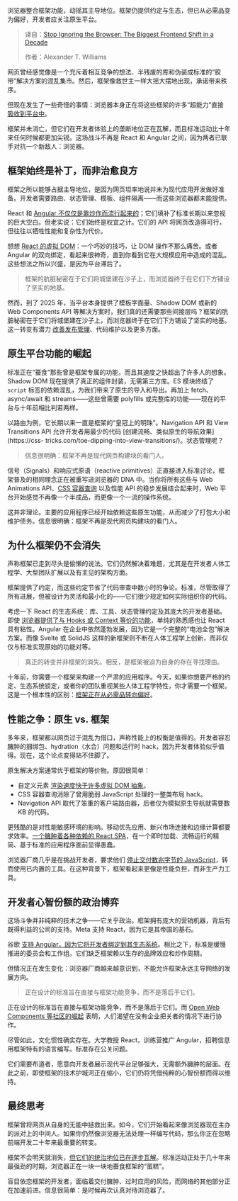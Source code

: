 <!--
title: 别再忽视浏览器：十年前端巨变的序幕
cover: https://cdn.thenewstack.io/media/2025/10/c4c7c542-mohammad-mardani-p0dniqi1upw-unsplashb.jpg
summary: 浏览器整合框架功能，动摇其主导地位。框架仍提供约定与生态，但已从必需品变为偏好，开发者应关注原生平台。
-->

浏览器整合框架功能，动摇其主导地位。框架仍提供约定与生态，但已从必需品变为偏好，开发者应关注原生平台。

> 译自：[Stop Ignoring the Browser: The Biggest Frontend Shift in a Decade](https://thenewstack.io/stop-ignoring-the-browser-the-biggest-frontend-shift-in-a-decade/)
> 
> 作者：Alexander T. Williams

网页曾经感觉像是一个充斥着相互竞争的想法、半残废的库和伪装成标准的“胶带”解决方案的混乱集市。然后，框架像救世主一样大摇大摆地出现，承诺带来秩序。

但现在发生了一些奇怪的事情：浏览器本身正在将这些框架的许多“超能力”直接 [吸收到平台中](https://goodinternetmagazine.com/close-to-the-metal-web-design-and-the-browser/)。

框架并未消亡，但它们在开发者体验上的垄断地位正在瓦解，而且标准运动比十年来任何时候都更加尖锐。这场战斗不再是 React 和 Angular 之间，因为两者已联手对抗一个新敌人：浏览器。

## 框架始终是补丁，而非治愈良方

框架之所以能够占据主导地位，是因为网页坦率地说并未为现代应用开发做好准备。开发者需要路由、状态管理、模板、组件隔离——而这些浏览器都未能提供。

React 和 [Angular 不仅仅是靠炒作而流行起来的](https://blog.logrocket.com/angular-has-grown-up/)；它们填补了标准长期以来忽视的巨大空白。但老实说：它们始终是权宜之计。它们的 API 将网页改造得可行，但往往以牺牲性能和复杂性为代价。

想想 [React 的虚拟 DOM](https://legacy.reactjs.org/docs/faq-internals.html)：一个巧妙的技巧，让 DOM 操作不那么痛苦。或者 Angular 的双向绑定，看起来很神奇，直到你看到它在大规模应用中造成的混乱。这些想法之所以兴盛，是因为平台滞后了。

> 框架的肮脏秘密在于它们将城堡建在沙子上，而浏览器终于在它们下方铺设了坚实的地基。

然而，到了 2025 年，当平台本身提供了模板字面量、Shadow DOM 或新的 Web Components API 等解决方案时，我们真的还需要那些间接层吗？框架的肮脏秘密在于它们将城堡建在沙子上，而浏览器终于在它们下方铺设了坚实的地基。这一转变有潜力 [改善发布管理](https://octopus.com/devops/software-deployments/release-management/)、代码维护以及更多方面。

## 原生平台功能的崛起

标准正在“蚕食”那些曾是框架专属的功能，而且其速度之快超出了许多人的想象。Shadow DOM 现在提供了真正的组件封装，无需第三方库。ES 模块终结了 `script` 标签的依赖混乱，为我们带来了原生的导入和导出。再加上 fetch、async/await 和 streams——这些曾需要 polyfills 或完整库的功能——现在的平台与十年前相比判若两样。

以路由为例，它长期以来一直是框架的“皇冠上的明珠”。Navigation API 和 View Transitions API 允许开发者用最少的代码 [创建流畅、类似原生的导航效果](https://css- tricks.com/toe-dipping-into-view-transitions/)。状态管理呢？

> 信息很明确：框架不再是现代网页构建块的看门人。

信号（Signals）和响应式原语（reactive primitives）正直接进入标准讨论，框架普及的相同理念正在被重写进浏览器的 DNA 中。当你将所有这些与 Web Animations API、[CSS 容器查询](https://www.joshwcomeau.com/css/container-queries-introduction/) 以及性能 API 的稳步发展结合起来时，Web 平台开始感觉不再像一个半成品，而更像一个一流的操作系统。

这并非理论。主要的应用程序已经开始依赖这些原生功能，从而减少了打包大小和维护债务。信息很明确：框架不再是现代网页构建块的看门人。

## 为什么框架仍不会消失

声称框架已走到尽头是偷懒的说法。它们仍然解决着难题，尤其是在开发者人体工程学、大型团队扩展以及有主见的架构方面。

框架提供了约定，而这些约定节省了代码审查中数小时的争论。标准，尽管取得了所有进展，但被设计为灵活和最小化的——它们很少规定如何实际组织你的代码。

考虑一下 React 的生态系统：库、工具、状态管理约定及其庞大的开发者基础。即使 [浏览器提供了与 Hooks 或 Context 等价的功能](https://react.dev/learn/reusing-logic-with-custom-hooks)，单纯的熟悉感也让 React 具有粘性。Angular 在企业中依然蓬勃发展，因为它是一个完整的“电池全包”解决方案。而像 Svelte 或 SolidJS 这样的新框架则不断在人体工程学上创新，而非仅仅与标准实现原始的功能对等。

> 真正的转变并非框架的消失。相反，是框架被迫为自身的存在寻找理由。

十年前，你需要一个框架来构建一个严肃的应用程序。今天，如果你想要严格的约定、生态系统锁定，或者你的团队重视某些人体工程学特性，你才需要一个框架。这是一个根本性的区别：[框架正在从必需品转向偏好](https://www.repindia.com/blog/why-framework-choice-can-make-or-break-your-web-project/)。

## 性能之争：原生 vs. 框架

多年来，框架都以网页过于混乱为借口，声称性能上的权衡是值得的。开发者容忍臃肿的捆绑包、hydration（水合）问题和运行时 hack，因为开发者体验似乎值得。现在，这个论点变得站不住脚了。

原生解决方案通常优于框架的等价物。原因很简单：

* 自定义元素 [渲染速度快于许多虚拟 DOM 抽象](https://news.ycombinator.com/item?id=31577389)。
* CSS 容器查询消除了曾用脆弱 JavaScript 处理的一整类布局 hack。
* Navigation API 取代了笨重的客户端路由器，后者仅为模拟原生导航就需要数 KB 的代码。

更残酷的是对性能敏感环境的影响。移动优先应用、新兴市场连接和边缘计算都要求效率。[一个臃肿着各种依赖的 React SPA](https://programmers.io/blog/react-single-page-application/)，在一个即时加载、流畅运行的精简、基于标准的应用程序面前显得愚蠢。

浏览器厂商几乎是在挑战开发者，要求他们 [停止交付数兆字节的 JavaScript](https://thenewstack.io/introduction-to-javascript/)，转而使用已内置的工具。在这种背景下，框架看起来更像是性能负担，而非生产力工具。

## 开发者心智份额的政治博弈

这场斗争并非纯粹的技术之争——它关乎政治。框架拥有庞大的营销机器，背后有既得利益的公司的支持。Meta 支持 React，因为它是其帝国的基石。

谷歌 [支持 Angular，因为它将开发者绑定到其生态系统](https://thenewstack.io/google-angular-lead-sees-convergence-in-javascript-frameworks/)。相比之下，标准是缓慢推进的委员会和工作组。它们缺乏框架赖以生存的品牌效应和炒作周期。

但情况正在发生变化：浏览器厂商越来越意识到，不能允许框架永远主导网络的发展方向。

> 正在设计的标准旨在直接与框架功能竞争，而不是落后于它们。

正在设计的标准旨在直接与框架功能竞争，而不是落后于它们。而 [Open Web Components 等社区的崛起](https://developer.mozilla.org/en-US/docs/Web/API/Web_components) 表明，人们渴望在没有企业把关者的情况下进行协作。

尽管如此，文化惯性确实存在。大学教授 React，训练营推广 Angular，招聘信息用框架特有的语言编写。标准存在公关问题。

它们需要布道者，愿意向开发者展示现代平台足够强大，无需额外臃肿的层面。在此之前，即使框架的技术护城河正在缩小，它们仍将凭借纯粹的心智份额而得以维持。

## 最终思考

框架曾将网页从自身的无能中拯救出来。如今，它们开始看起来像浏览器现在主办的派对上的中间人。如果你仍然像浏览器无法处理一样编写代码，那么你正在忽略前端开发二十年来最重要的转变。

框架不会明天就消失，[但它们的统治地位已在逐步瓦解](https://thenewstack.io/javascript-framework-reality-check-whats-actually-working/)。标准运动正处于几十年来最强劲的时期，浏览器正在一块一块地蚕食框架的“蛋糕”。

盲目依恋框架的开发者，面临着交付臃肿、过时应用的风险，而网络的其他部分正在加速前进。信息很简单：是时候再次认真对待浏览器了。